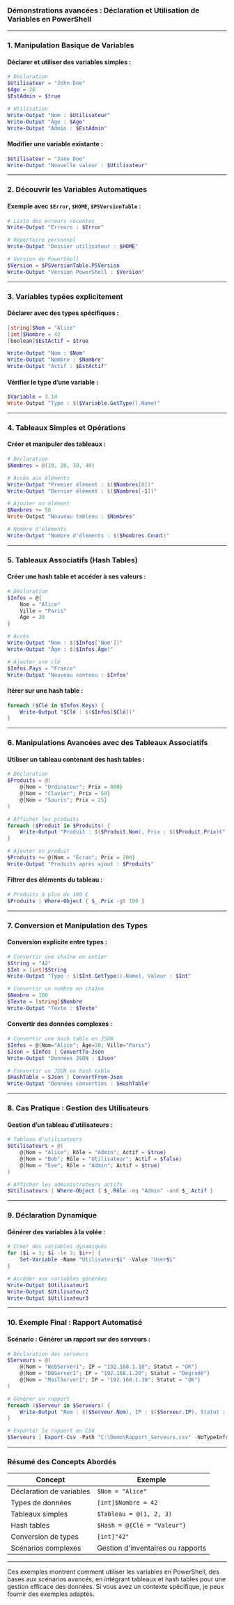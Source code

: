 ### Démonstrations avancées : **Déclaration et Utilisation de Variables en PowerShell**

---

### **1. Manipulation Basique de Variables**

#### Déclarer et utiliser des variables simples :
```powershell
# Déclaration
$Utilisateur = "John Doe"
$Age = 28
$EstAdmin = $true

# Utilisation
Write-Output "Nom : $Utilisateur"
Write-Output "Âge : $Age"
Write-Output "Admin : $EstAdmin"
```

#### Modifier une variable existante :
```powershell
$Utilisateur = "Jane Doe"
Write-Output "Nouvelle valeur : $Utilisateur"
```

---

### **2. Découvrir les Variables Automatiques**

#### Exemple avec `$Error`, `$HOME`, `$PSVersionTable` :
```powershell
# Liste des erreurs récentes
Write-Output "Erreurs : $Error"

# Répertoire personnel
Write-Output "Dossier utilisateur : $HOME"

# Version de PowerShell
$Version = $PSVersionTable.PSVersion
Write-Output "Version PowerShell : $Version"
```

---

### **3. Variables typées explicitement**

#### Déclarer avec des types spécifiques :
```powershell
[string]$Nom = "Alice"
[int]$Nombre = 42
[boolean]$EstActif = $true

Write-Output "Nom : $Nom"
Write-Output "Nombre : $Nombre"
Write-Output "Actif : $EstActif"
```

#### Vérifier le type d’une variable :
```powershell
$Variable = 3.14
Write-Output "Type : $($Variable.GetType().Name)"
```

---

### **4. Tableaux Simples et Opérations**

#### Créer et manipuler des tableaux :
```powershell
# Déclaration
$Nombres = @(10, 20, 30, 40)

# Accès aux éléments
Write-Output "Premier élément : $($Nombres[0])"
Write-Output "Dernier élément : $($Nombres[-1])"

# Ajouter un élément
$Nombres += 50
Write-Output "Nouveau tableau : $Nombres"

# Nombre d'éléments
Write-Output "Nombre d'éléments : $($Nombres.Count)"
```

---

### **5. Tableaux Associatifs (Hash Tables)**

#### Créer une hash table et accéder à ses valeurs :
```powershell
# Déclaration
$Infos = @{
    Nom = "Alice"
    Ville = "Paris"
    Âge = 30
}

# Accès
Write-Output "Nom : $($Infos['Nom'])"
Write-Output "Âge : $($Infos.Âge)"

# Ajouter une clé
$Infos.Pays = "France"
Write-Output "Nouveau contenu : $Infos"
```

#### Itérer sur une hash table :
```powershell
foreach ($Clé in $Infos.Keys) {
    Write-Output "$Clé : $($Infos[$Clé])"
}
```

---

### **6. Manipulations Avancées avec des Tableaux Associatifs**

#### Utiliser un tableau contenant des hash tables :
```powershell
# Déclaration
$Produits = @(
    @{Nom = "Ordinateur"; Prix = 800}
    @{Nom = "Clavier"; Prix = 50}
    @{Nom = "Souris"; Prix = 25}
)

# Afficher les produits
foreach ($Produit in $Produits) {
    Write-Output "Produit : $($Produit.Nom), Prix : $($Produit.Prix)€"
}

# Ajouter un produit
$Produits += @{Nom = "Écran"; Prix = 200}
Write-Output "Produits après ajout : $Produits"
```

#### Filtrer des éléments du tableau :
```powershell
# Produits à plus de 100 €
$Produits | Where-Object { $_.Prix -gt 100 }
```

---

### **7. Conversion et Manipulation des Types**

#### Conversion explicite entre types :
```powershell
# Convertir une chaîne en entier
$String = "42"
$Int = [int]$String
Write-Output "Type : $($Int.GetType().Name), Valeur : $Int"

# Convertir un nombre en chaîne
$Nombre = 100
$Texte = [string]$Nombre
Write-Output "Texte : $Texte"
```

#### Convertir des données complexes :
```powershell
# Convertir une hash table en JSON
$Infos = @{Nom="Alice"; Âge=30; Ville="Paris"}
$Json = $Infos | ConvertTo-Json
Write-Output "Données JSON : $Json"

# Convertir un JSON en hash table
$HashTable = $Json | ConvertFrom-Json
Write-Output "Données converties : $HashTable"
```

---

### **8. Cas Pratique : Gestion des Utilisateurs**

#### Gestion d’un tableau d’utilisateurs :
```powershell
# Tableau d'utilisateurs
$Utilisateurs = @(
    @{Nom = "Alice"; Rôle = "Admin"; Actif = $true}
    @{Nom = "Bob"; Rôle = "Utilisateur"; Actif = $false}
    @{Nom = "Eve"; Rôle = "Admin"; Actif = $true}
)

# Afficher les administrateurs actifs
$Utilisateurs | Where-Object { $_.Rôle -eq "Admin" -and $_.Actif }
```

---

### **9. Déclaration Dynamique**

#### Générer des variables à la volée :
```powershell
# Créer des variables dynamiques
for ($i = 1; $i -le 3; $i++) {
    Set-Variable -Name "Utilisateur$i" -Value "User$i"
}

# Accéder aux variables générées
Write-Output $Utilisateur1
Write-Output $Utilisateur2
Write-Output $Utilisateur3
```

---

### **10. Exemple Final : Rapport Automatisé**

#### Scénario : Générer un rapport sur des serveurs :
```powershell
# Déclaration des serveurs
$Serveurs = @(
    @{Nom = "WebServer1"; IP = "192.168.1.10"; Statut = "OK"}
    @{Nom = "DBServer1"; IP = "192.168.1.20"; Statut = "Dégradé"}
    @{Nom = "MailServer1"; IP = "192.168.1.30"; Statut = "OK"}
)

# Générer un rapport
foreach ($Serveur in $Serveurs) {
    Write-Output "Nom : $($Serveur.Nom), IP : $($Serveur.IP), Statut : $($Serveur.Statut)"
}

# Exporter le rapport en CSV
$Serveurs | Export-Csv -Path "C:\Demo\Rapport_Serveurs.csv" -NoTypeInformation
```

---

### **Résumé des Concepts Abordés**
| Concept                  | Exemple                                   |
|--------------------------|-------------------------------------------|
| Déclaration de variables | `$Nom = "Alice"`                         |
| Types de données         | `[int]$Nombre = 42`                      |
| Tableaux simples         | `$Tableau = @(1, 2, 3)`                  |
| Hash tables              | `$Hash = @{Clé = "Valeur"}`              |
| Conversion de types      | `[int]"42"`                              |
| Scénarios complexes      | Gestion d'inventaires ou rapports        |

---

Ces exemples montrent comment utiliser les variables en PowerShell, des bases aux scénarios avancés, en intégrant tableaux et hash tables pour une gestion efficace des données. Si vous avez un contexte spécifique, je peux fournir des exemples adaptés.